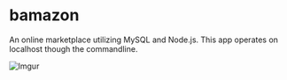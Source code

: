 # bamazon
An online marketplace utilizing MySQL and Node.js. This app operates on localhost though the commandline.

![Imgur](https://i.imgur.com/V5YTOvv.gifv)